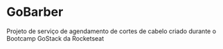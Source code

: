 # GoBarber
Projeto de serviço de agendamento de cortes de cabelo criado durante o Bootcamp GoStack da Rocketseat
